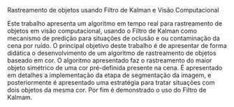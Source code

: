  Rastreamento de objetos usando Filtro de Kalman e Visão Computacional

Este trabalho apresenta um algoritmo em tempo real para rastreamento de objetos em visão computacional, usando o Filtro de Kalman como mecanismo de predição para situações de oclusão e ou contaminação da cena por ruído. O principal objetivo deste trabalho é de apresentar de forma didática o desenvolvimento de um algoritmo de rastreamento de objetos baseado em cor. O algoritmo apresentado faz o rastreamento do maior objeto simétrico de uma cor pré-definida presente na cena. É apresentado em detalhes a implementação da etapa de segmentação da imagem, e posteriormente é apresentado uma estratégia para tratar situações com dois objetos da mesma cor. Por fim é demonstrado o uso do Filtro de Kalmam.
